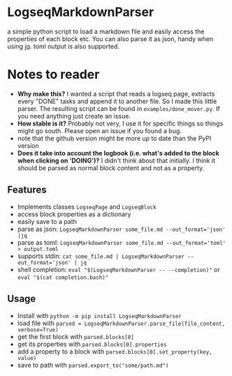# LogseqMarkdownParser
a simple python script to load a markdown file and easily access the properties of each block etc. You can also parse it as json, handy when using [jq](https://github.com/jqlang/jq). toml output is also supported.

# Notes to reader
* **Why make this?** I wanted a script that reads a logseq page, extracts every "DONE" tasks and append it to another file. So I made this little parser. The resulting script can be found in `examples/done_mover.py`. If you need anything just create an issue.
* **How stable is it?** Probably not very, I use it for specific things so things might go south. Please open an issue if you found a bug.
* note that the github version might be more up to date than the PyPI version
* **Does it take into account the logbook (i.e. what's added to the block when clicking on 'DOING')?** I didn't think about that initially. I think it should be parsed as normal block content and not as a property.

## Features
* Implements classes `LogseqPage` and `LogseqBlock`
* access block properties as a dictionary
* easily save to a path
* parse as json: `LogseqMarkdownParser some_file.md --out_format='json' |jq`
* parse as toml: `LogseqMarkdownParser some_file.md --out_format='toml' > output.toml`
* supports stdin: `cat some_file.md | LogseqMarkdownParser --out_format='json' | jq`
* shell completion: `eval "$(LogseqMarkdownParser -- --completion)"` or `eval "$(cat completion.bash)"`

## Usage
* Install with `python -m pip install LogseqMarkdownParser`
* load file with `parsed = LogseqMarkdownParser.parse_file(file_content, verbose=True)`
* get the first block with `parsed.blocks[0]`
* get its properties with `parsed.blocks[0].properties`
* add a property to a block with `parsed.blocks[0].set_property(key, value)`
* save to path with `parsed.export_to("some/path.md")`
